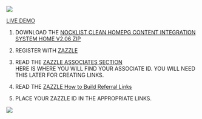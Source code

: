 ![](http://thenocklist.com/html5/poly/images/templatemo_logo2.jpg)

[LIVE DEMO](http://thenocklist.com/html5/clean/)

1. DOWNLOAD THE [NOCKLIST CLEAN HOMEPG CONTENT INTEGRATION SYSTEM HOME V2.06 ZIP](https://github.com/NOCKLIST/cleanhm206)

2. REGISTER WITH [ZAZZLE](http://www.zazzle.com/)

3. READ THE [ZAZZLE ASSOCIATES SECTION](http://www.zazzle.com/my/associate/associate)  
HERE IS WHERE YOU WILL FIND YOUR ASSOCIATE ID.  YOU WILL NEED THIS LATER FOR CREATING LINKS.

4. READ THE [ZAZZLE How to Build Referral Links](http://www.zazzle.com/sell/affiliates/referrallinks)

5. PLACE YOUR ZAZZLE ID IN THE APPROPRIATE LINKS.  


![](http://thenocklist.com/html5/clean/img/third.jpg)

